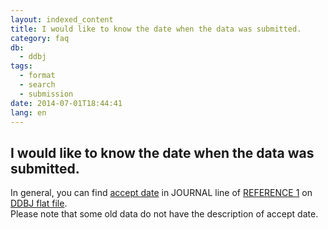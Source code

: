 ```yaml
---
layout: indexed_content
title: I would like to know the date when the data was submitted. 
category: faq
db:
  - ddbj
tags: 
  - format
  - search
  - submission
date: 2014-07-01T18:44:41
lang: en
---
```


## I would like to know the date when the data was submitted. 

<p>In general, you can find <a href=\"/ddbj/submission-e.html#acceptdate\">accept date</a> in JOURNAL line of <a href=\"/ddbj/flat-file-e.html#Reference1B\">REFERENCE 1</a> on <a href=\"/ddbj/flat-file-e.html\">DDBJ flat file</a>. <br>Please note that some old data do not have the description of accept date. </p>